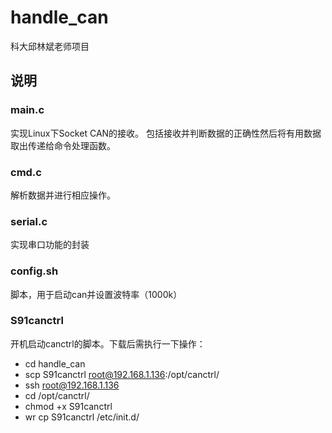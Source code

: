 # handle_can
科大邱林斌老师项目

## 说明
### main.c
实现Linux下Socket CAN的接收。
包括接收并判断数据的正确性然后将有用数据取出传递给命令处理函数。
### cmd.c
解析数据并进行相应操作。
### serial.c
实现串口功能的封装
### config.sh
脚本，用于启动can并设置波特率（1000k）
### S91canctrl
开机启动canctrl的脚本。下载后需执行一下操作：
+ cd handle_can
+ scp S91canctrl root@192.168.1.136:/opt/canctrl/
+ ssh root@192.168.1.136
+ cd /opt/canctrl/
+ chmod +x S91canctrl
+ wr cp S91canctrl /etc/init.d/
